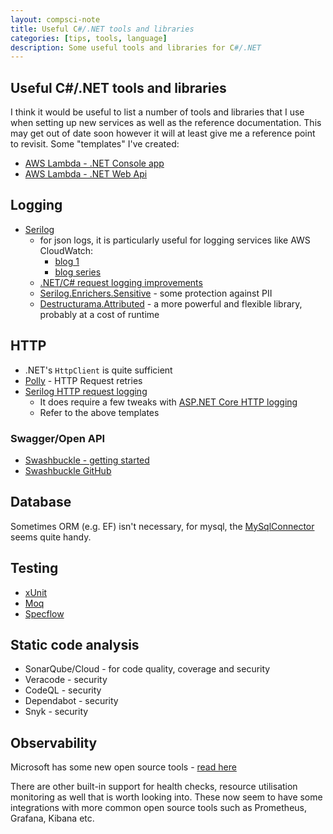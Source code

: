 ```yaml
---
layout: compsci-note
title: Useful C#/.NET tools and libraries
categories: [tips, tools, language]
description: Some useful tools and libraries for C#/.NET
---
```


## Useful C#/.NET tools and libraries

I think it would be useful to list a number of tools and libraries that I use when setting up new services as well as the reference documentation. This may get out of date soon however it will at least give me a reference point to revisit. Some "templates" I've created:

* [AWS Lambda - .NET Console app](https://github.com/burrt/AwsLambdaDotnet)
* [AWS Lambda - .NET Web Api](https://github.com/burrt/AwsLambdaDotnetWebApi)

## Logging

* [Serilog](https://github.com/serilog/serilog)
  * for json logs, it is particularly useful for logging services like AWS CloudWatch:
    * [blog 1](https://nblumhardt.com/2016/07/serilog-2-0-json-improvements/)
    * [blog series](https://nblumhardt.com/2016/06/structured-logging-concepts-in-net-series-1/)
  * [.NET/C# request logging improvements](https://github.com/serilog/serilog-aspnetcore#request-logging)
  * [Serilog.Enrichers.Sensitive](https://github.com/serilog-contrib/Serilog.Enrichers.Sensitive) - some protection against PII
  * [Destructurama.Attributed](https://github.com/destructurama/attributed) - a more powerful and flexible library, probably at a cost of runtime

## HTTP

* .NET's `HttpClient` is quite sufficient
* [Polly](https://github.com/App-vNext/Polly) - HTTP Request retries
* [Serilog HTTP request logging](https://github.com/serilog/serilog-aspnetcore)
  * It does require a few tweaks with [ASP.NET Core HTTP logging](https://learn.microsoft.com/en-us/aspnet/core/fundamentals/http-logging)
  * Refer to the above templates

### Swagger/Open API

* [Swashbuckle - getting started](https://learn.microsoft.com/en-us/aspnet/core/tutorials/getting-started-with-swashbuckle)
* [Swashbuckle GitHub](https://github.com/domaindrivendev/Swashbuckle.AspNetCore/tree/master)

## Database

Sometimes ORM (e.g. EF) isn't necessary, for mysql, the [MySqlConnector](https://github.com/mysql-net/MySqlConnector) seems quite handy.

## Testing

* [xUnit](https://github.com/xunit/xunit)
* [Moq](https://github.com/devlooped/moq)
* [Specflow](https://github.com/SpecFlowOSS/SpecFlow)

## Static code analysis

* SonarQube/Cloud - for code quality, coverage and security
* Veracode - security
* CodeQL - security
* Dependabot - security
* Snyk - security

## Observability

Microsoft has some new open source tools - [read here](https://learn.microsoft.com/en-us/dotnet/core/diagnostics/observability-with-otel)

There are other built-in support for health checks, resource utilisation monitoring as well that is worth looking into. These now seem to have some integrations with more common open source tools such as Prometheus, Grafana, Kibana etc.
